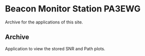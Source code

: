 # Beacon Monitor Station PA3EWG
Archive for the applications of this site.

## Archive
Application to view the stored SNR and Path plots.
